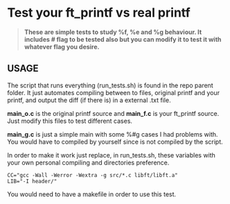 # Test your ft_printf vs real printf

> **These are simple tests to study %f, %e and %g behaviour.
It includes # flag to be tested also but you can modify it to test it with whatever flag you desire.**

## USAGE
The script that runs everything (run_tests.sh) is found in the repo parent folder. It just automates compiling between to files, original printf and your printf, and output the diff (if there is)
in a external .txt file.

**main_o.c** is the original printf source and **main_f.c** is your ft_printf source. Just modify this files to test different cases.

**main_g.c** is just a simple main with some %#g cases I had problems with. You would have to compiled by yourself since is not compiled by the script. 

In order to make it work just replace, in run_tests.sh, these variables with your own personal compiling and directories preference.

```
CC="gcc -Wall -Werror -Wextra -g src/*.c libft/libft.a" 
LIB="-I header/"
```

You would need to have a makefile in order to use this test.
